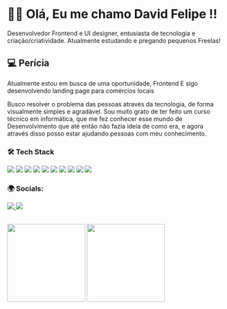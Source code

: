 # 👋🏾 Olá, Eu me chamo David Felipe !! 
Desenvolvedor Frontend e UI designer, entusiasta de tecnologia e criação/criatividade. Atualmente estudando e pregando pequenos Freelas!

 ## 💻 Perícia
<p> Atualmente estou em busca de uma oportunidade, Frontend E sigo desenvolvendo landing page para comércios locais </p>
<p>
Busco resolver o problema das pessoas através da tecnologia, de forma visualmente simples e agradável. Sou muito grato de ter feito um curso técnico em informática, que me fez conhecer esse mundo de Desenvolvimento que até então não fazia ideia de como era, e agora através disso posso estar ajudando pessoas com meu conhecimento.
</p>

  ### 🛠 Tech Stack
  <div>
  <img src="https://img.shields.io/badge/Javascript-20232A?style=for-the-badge&logo=javascript">
  <img src="https://img.shields.io/badge/react-%2320232a.svg?style=for-the-badge&logo=react&logoColor=%2361DAFB">
  <img src="https://img.shields.io/badge/TypeScript-007ACC?style=for-the-badge&logo=typescript&logoColor=white">
  <img src="https://img.shields.io/badge/node.js-6DA55F?style=for-the-badge&logo=node.js&logoColor=white">
  <img src="https://img.shields.io/badge/HTML5-E34F26?style=for-the-badge&logo=html5&logoColor=white">
  <img src="https://img.shields.io/badge/react_native-%2320232a.svg?style=for-the-badge&logo=react&logoColor=%2361DAFB">
  <img src="https://img.shields.io/badge/tailwindcss-%2338B2AC.svg?style=for-the-badge&logo=tailwind-css&logoColor=white">
  <img src="https://img.shields.io/badge/github-%23121011.svg?style=for-the-badge&logo=github&logoColor=white">
  <img src="https://img.shields.io/badge/git-%23F05033.svg?style=for-the-badge&logo=git&logoColor=white">
  <img src="https://img.shields.io/badge/figma-%23F24E1E.svg?style=for-the-badge&logo=figma&logoColor=white">
  </div>

  ### 🌍 Socials: 
  <a href="https://www.instagram.com/feeh7k/" target="_blank"><img src="https://img.shields.io/badge/Instagram-E4405F?style=for-the-badge&logo=instagram&logoColor=white">   </a>
  <a href="https://www.linkedin.com/in/lipedev/" target="_blank"><img src="https://img.shields.io/badge/LinkedIn-0077B5?style=for-the-badge&logo=linkedin&logoColor=white"></a>  

<br>
<div>
  <img height ="180em" src="https://github-readme-stats.vercel.app/api?username=DFelipe1&show_icons=true&theme=radical&include_all_commits=true&count_private=true"/>
  <img height="180em" margin-right="5em" src="https://github-readme-stats.vercel.app/api/top-langs/?username=DFelipe1&layout=compact&langs_count=7&theme=radical"/>
</div>
<br>

